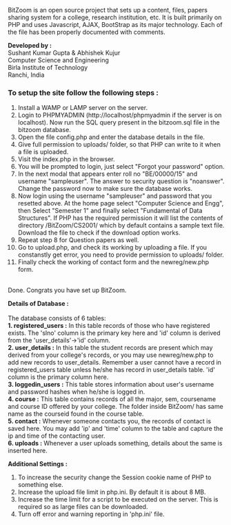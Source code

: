 BitZoom is an open source project that sets up a content, files, papers sharing system for a college, research institution, etc. It is built primarily on PHP and uses Javascript, AJAX, BootStrap as its major technology. Each of the file has been properly documented with comments. 

<b>Developed by : </b><br>
Sushant Kumar Gupta & Abhishek Kujur <br>
Computer Science and Engineering <br>
Birla Institute of Technology<br>
Ranchi, India<br>

<h3>To setup the site follow the following steps : </h3>

1. Install a WAMP or LAMP server on the server.
2. Login to PHPMYADMIN (http://localhost/phpmyadmin if the server is on localhost). Now run the SQL query present in the bitzoom.sql file in the bitzoom database. 
3. Open the file config.php and enter the database details in the file.
4. Give full permission to uploads/ folder, so that PHP can write to it when a file is uploaded.
5. Visit the index.php in the browser. 
6. You will be prompted to login, just select "Forgot your password" option.
7. In the next modal that appears enter roll no "BE/00000/15" and username "sampleuser". The answer to security question is "noanswer". Change the password now to make sure the database works.
8. Now login using the username "sampleuser" and password that you resetted above. At the home page select "Computer Science and Engg", then Select "Semester 1" and finally select "Fundamental of Data Structures". If PHP has the required permission it will list the contents of directory /BitZoom/CS2001/ which by default contains a sample text file. Download the file to check if the download option works.
9. Repeat step 8 for Question papers as well.
10. Go to upload.php, and check its working by uploading a file. If you constanstly get error, you need to provide permission to uploads/ folder.
11. Finally check the working of contact form and the newreg/new.php form.

<br>Done. Congrats you have set up BitZoom.

<b>Details of Database :</b><br><br>
The database consists of 6 tables:<br>
<b>1. registered_users :</b> In this table records of those who have registered exists. The 'slno' column is the primary key here and 'id' column is derived from the 'user_details'->'id' column.<br>
<b>2. user_details :</b> In this table the student records are present which may derived from your college's records, or you may use newreg/new.php to add new records to user_details. Remember a user cannot have a record in registered_users table unless he/she has record in user_details table. 'id' column is the primary column here.<br>
<b>3. loggedin_users :</b> This table stores information about user's username and password hashes when he/she is logged in.<br>
<b>4. course :</b> This table contains records of all the major, sem, coursename and course ID offered by your college. The folder inside BitZoom/ has same name as the courseid found in the course table.<br>
<b>5. contact :</b> Whenever someone contacts you, the records of contact is saved here. You may add 'ip' and 'time' column to the table and capture the ip and time of the contacting user.<br>
<b>6. uploads :</b> Whenever a user uploads something, details about the same is inserted here.<br>


<b>Additional Settings :</b><br>
1. To increase the security change the Session cookie name of PHP to something else.<br>
2. Increase the upload file limit in php.ini. By default it is about 8 MB.<br>
3. Increase the time limit for a script to be executed on the server. This is required so as large files can be downloaded.<br>
4. Turn off error and warning reporting in 'php.ini' file.

